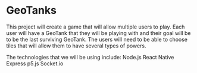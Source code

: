 # GeoTanks



This project will create a game that will allow multiple users to play. Each user will have a GeoTank that they will be playing with and their goal will be to be the last surviving GeoTank. The users will need to be able to choose tiles that will allow them to have several types of powers.

The technologies that we will be using include:
Node.js
React Native
Express
p5.js
Socket.io
